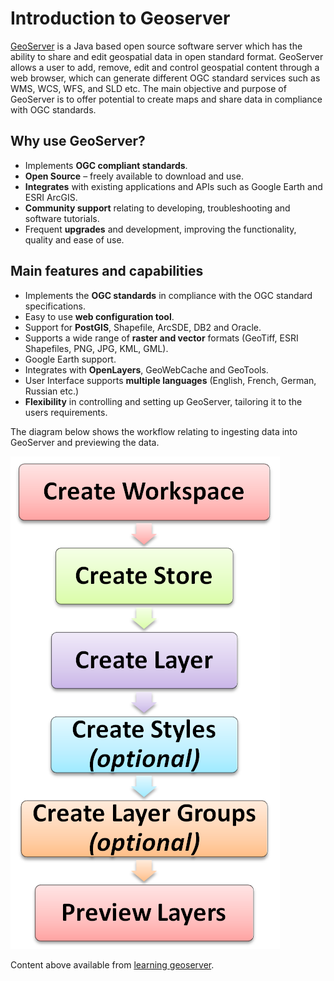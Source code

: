 # Introduction to Geoserver

[GeoServer](https://geoserver.org/) is a Java based open source software server which has the ability to share and edit geospatial data in open standard format. GeoServer allows a user to add, remove, edit and control geospatial content through a web browser, which can generate different OGC standard services such as WMS, WCS, WFS, and SLD etc. The main objective and purpose of GeoServer is to offer potential to create maps and share data in compliance with OGC standards.

## Why use GeoServer?

* Implements **OGC compliant standards**.
* **Open Source** – freely available to download and use.
* **Integrates** with existing applications and APIs such as Google Earth and ESRI ArcGIS.
* **Community support** relating to developing, troubleshooting and software tutorials.
* Frequent **upgrades** and development, improving the functionality, quality and ease of use.

## Main features and capabilities

* Implements the **OGC standards** in compliance with the OGC standard specifications.
* Easy to use **web configuration tool**.
* Support for **PostGIS**, Shapefile, ArcSDE, DB2 and Oracle.
* Supports a wide range of **raster and vector** formats (GeoTiff, ESRI Shapefiles, PNG, JPG, KML, GML).
* Google Earth support.
* Integrates with **OpenLayers**, GeoWebCache and GeoTools.
* User Interface supports **multiple languages** (English, French, German, Russian etc.)
* **Flexibility** in controlling and setting up GeoServer, tailoring it to the users requirements.

The diagram below shows the workflow relating to ingesting data into GeoServer and previewing the data.

![geoserver-workflow](img/Geoserver_workflow_diagram.png)

Content above available from [learning geoserver](http://learningzone.rspsoc.org.uk/index.php/Learning-Materials/Introduction-to-OGC-Standards/7.3-GeoServer).
